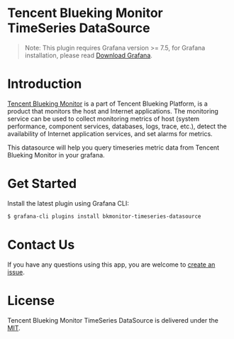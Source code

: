 # Tencent Blueking Monitor TimeSeries DataSource

> Note: This plugin requires Grafana version >= 7.5, for Grafana installation, please read [Download Grafana](https://grafana.com/grafana/download).

# Introduction

[Tencent Blueking Monitor](https://bk.tencent.com/docs/document/7.0/248/40001) is a part of Tencent Blueking Platform, is a product that monitors the host and Internet applications. The monitoring service can be used to collect monitoring metrics of host (system performance, component services, databases, logs, trace, etc.), detect the availability of Internet application services, and set alarms for metrics.

This datasource will help you query timeseries metric data from Tencent Blueking Monitor in your grafana.

# Get Started

Install the latest plugin using Grafana CLI:

```bash
$ grafana-cli plugins install bkmonitor-timeseries-datasource
```

# Contact Us

If you have any questions using this app, you are welcome to [create an issue](https://github.com/TencentBlueKing/bk-monitor-grafana-plugins/issues/new).

# License
Tencent Blueking Monitor TimeSeries DataSource is delivered under the [MIT](https://raw.githubusercontent.com/TencentBlueKing/bk-monitor-grafana-plugins/master/LICENSE).

